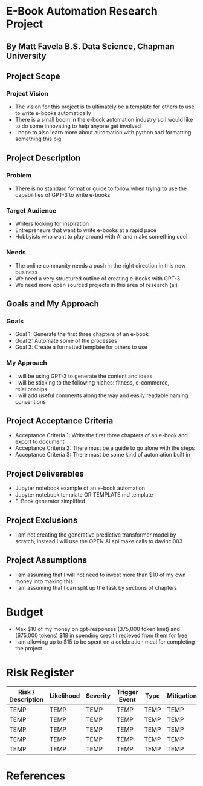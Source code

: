 # E-Book Automation Research Project
## By Matt Favela B.S. Data Science, Chapman University

## Project Scope
### Project Vision
* The vision for this project is to ultimately be a template for others to use to write e-books automatically
* There is a small boom in the e-book automation industry so I would like to do some innovating to help anyone get involved
* I hope to also learn more about automation with python and formatting something this big
## Project Description
### Problem
* There is no standard format or guide to follow when trying to use the capabilities of GPT-3 to write e-books
### Target Audience
* Writers looking for inspiration
* Entrepreneurs that want to write e-books at a rapid pace
* Hobbyists who want to play around with AI and make something cool
### Needs
* The online community needs a push in the right direction in this new business
* We need a very structured outline of creating e-books with GPT-3
* We need more open sourced projects in this area of research (ai)
## Goals and My Approach
### Goals
* Goal 1: Generate the first three chapters of an e-book
* Goal 2: Automate some of the processes
* Goal 3: Create a formatted template for others to use
### My Approach
* I will be using GPT-3 to generate the content and ideas
* I will be sticking to the following niches: fitness, e-commerce, relationships
* I will add useful comments along the way and easily readable naming conventions
## Project Acceptance Criteria
* Acceptance Criteria 1: Write the first three chapters of an e-book and export to document
* Acceptance Criteria 2: There must be a guide to go alone with the steps
* Acceptance Criteria 3: There must be some kind of automation built in
## Project Deliverables
* Jupyter notebook example of an e-book automation
* Jupyter notebook template OR TEMPLATE.md template
* E-Book generator simplified
## Project Exclusions
* I am not creating the generative predictive transformer model by scratch, instead I will use the OPEN AI api make calls to davinci003 
## Project Assumptions
* I am assuming that I will not need to invest more than $10 of my own money into making this
* I am assuming that I can split up the task by sections of chapters
# Budget
* Max $10 of my money on gpt-responses (375,000 token limit) and (675,000 tokens) $18 in spending credit I recieved from them for free
* I am allowing up to $15 to be spent on a celebration meal for completing the project
# Risk Register
| Risk / Description  | Likelihood | Severity | Trigger Event | Type | Mitigation|
| ----------- | ----------- | ----------- | ----------- | ----------- | ----------- |
| TEMP | TEMP | TEMP | TEMP | TEMP | TEMP |
| TEMP | TEMP | TEMP | TEMP | TEMP | TEMP |
| TEMP | TEMP | TEMP | TEMP | TEMP | TEMP |
| TEMP | TEMP | TEMP | TEMP | TEMP | TEMP |
| TEMP | TEMP | TEMP | TEMP | TEMP | TEMP |

# References